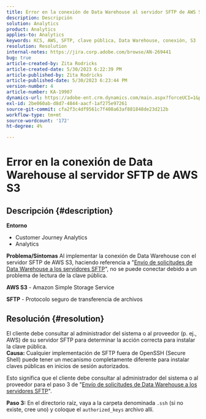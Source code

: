```yaml
---
title: Error en la conexión de Data Warehouse al servidor SFTP de AWS S3
description: Descripción
solution: Analytics
product: Analytics
applies-to: Analytics
keywords: KCS, AWS, SFTP, clave pública, Data Warehouse, conexión, S3
resolution: Resolution
internal-notes: https://jira.corp.adobe.com/browse/AN-269441
bug: true
article-created-by: Zita Rodricks
article-created-date: 5/30/2023 6:22:39 PM
article-published-by: Zita Rodricks
article-published-date: 5/30/2023 6:23:44 PM
version-number: 4
article-number: KA-19907
dynamics-url: https://adobe-ent.crm.dynamics.com/main.aspx?forceUCI=1&pagetype=entityrecord&etn=knowledgearticle&id=55ac85f3-16ff-ed11-8f6e-6045bd006b25
exl-id: 2be060ab-d8d7-4844-aacf-1af275e97261
source-git-commit: cfa2f3c4df9561c7f408a63af881848de23d212b
workflow-type: tm+mt
source-wordcount: '172'
ht-degree: 4%

---
```


# Error en la conexión de Data Warehouse al servidor SFTP de AWS S3

## Descripción {#description}

<b>Entorno</b>
- Customer Journey Analytics
- Analytics



<b>Problema/Síntomas</b>
Al implementar la conexión de Data Warehouse con el servidor SFTP de AWS S3, haciendo referencia a &quot;[Envío de solicitudes de Data Warehouse a los servidores SFTP](https://experienceleague.adobe.com/docs/analytics/export/ftp-and-sftp/secure-file-transfer-protocol/ftp-sftp-dw.html?lang=en)&quot;, no se puede conectar debido a un problema de lectura de la clave pública.



<b>AWS S3</b> - Amazon Simple Storage Service

<b>SFTP</b> - Protocolo seguro de transferencia de archivos


## Resolución {#resolution}

El cliente debe consultar al administrador del sistema o al proveedor (p. ej., AWS) de su servidor SFTP para determinar la acción correcta para instalar la clave pública.<br><b>Causa:</b>
Cualquier implementación de SFTP fuera de OpenSSH (Secure Shell) puede tener un mecanismo completamente diferente para instalar claves públicas en inicios de sesión autorizados.

Esto significa que el cliente debe consultar al administrador del sistema o al proveedor para el paso 3 de &quot;[Envío de solicitudes de Data Warehouse a los servidores SFTP](https://experienceleague.adobe.com/docs/analytics/export/ftp-and-sftp/secure-file-transfer-protocol/ftp-sftp-dw.html?lang=en)&quot;.

<b>Paso 3:</b> En el directorio raíz, vaya a la carpeta denominada `.ssh` (si no existe, cree uno) y coloque el `authorized_keys` archivo allí.
